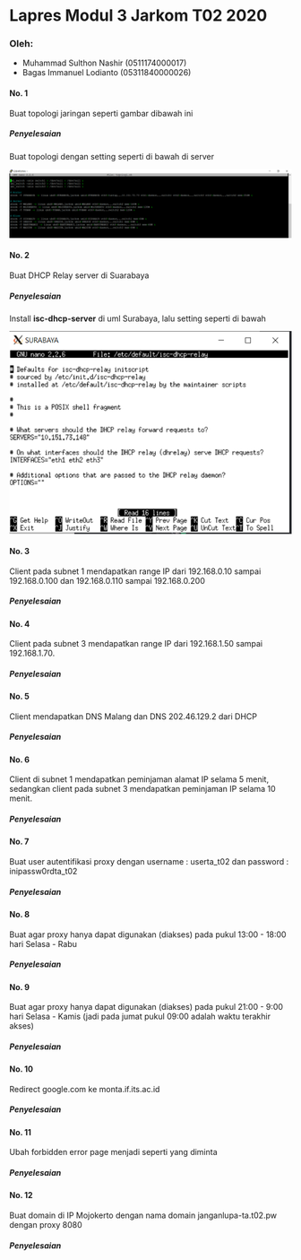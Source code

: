 
# Lapres Modul 3 Jarkom T02 2020

### Oleh:
- Muhammad Sulthon Nashir (0511174000017)
- Bagas Immanuel Lodianto (05311840000026)

#### No. 1
Buat topologi jaringan seperti gambar dibawah ini
##### Penyelesaian
Buat topologi dengan setting seperti di bawah di server

![No 1](/img/1.png/)

#### No. 2
Buat DHCP Relay server di Suarabaya
##### Penyelesaian
Install __isc-dhcp-server__ di uml Surabaya, lalu setting seperti di bawah

![Step 2](/img/2.png/)

#### No. 3
Client pada subnet 1 mendapatkan range IP dari 192.168.0.10 sampai 192.168.0.100 dan 192.168.0.110 sampai 192.168.0.200
##### Penyelesaian

#### No. 4
Client pada subnet 3 mendapatkan range IP dari 192.168.1.50 sampai 192.168.1.70.
##### Penyelesaian

#### No. 5
Client mendapatkan DNS Malang dan DNS 202.46.129.2 dari DHCP
##### Penyelesaian

#### No. 6
Client di subnet 1 mendapatkan peminjaman alamat IP selama 5 menit, sedangkan client pada subnet 3 mendapatkan peminjaman IP selama 10 menit.
##### Penyelesaian

#### No. 7
Buat user autentifikasi proxy dengan username : userta_t02 dan password : inipassw0rdta_t02
##### Penyelesaian

#### No. 8
Buat agar proxy hanya dapat digunakan (diakses) pada pukul 13:00 - 18:00 hari Selasa - Rabu
##### Penyelesaian

#### No. 9
Buat agar proxy hanya dapat digunakan (diakses) pada pukul 21:00 - 9:00 hari Selasa - Kamis (jadi pada jumat pukul 09:00 adalah waktu terakhir akses)
##### Penyelesaian

#### No. 10
Redirect google.com ke monta.if.its.ac.id
##### Penyelesaian

#### No. 11
Ubah forbidden error page menjadi seperti yang diminta
##### Penyelesaian

#### No. 12
Buat domain di IP Mojokerto dengan nama domain janganlupa-ta.t02.pw dengan proxy 8080
##### Penyelesaian


